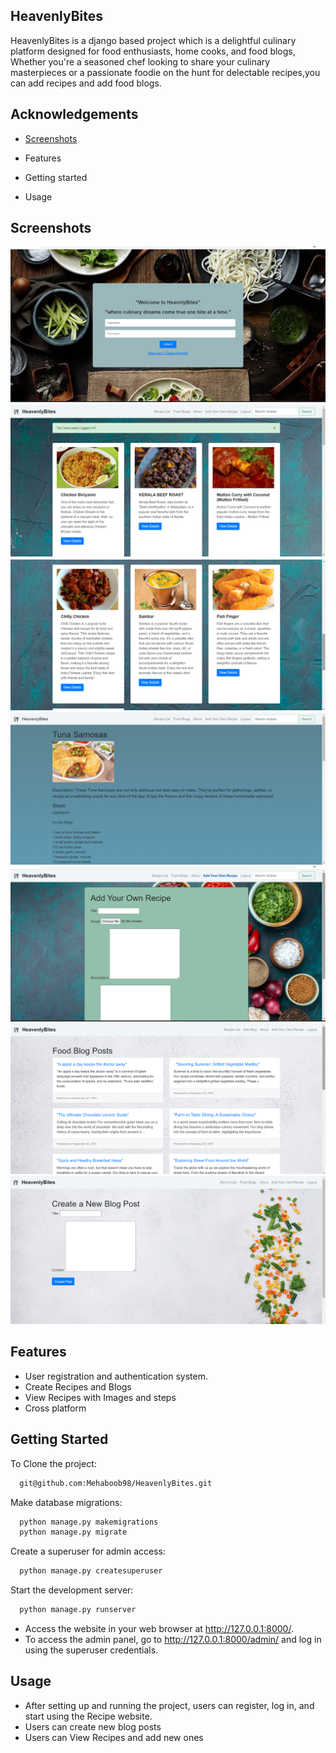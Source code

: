 
## HeavenlyBites

HeavenlyBites is a django based project which is a  delightful culinary platform designed for food enthusiasts, home cooks, and food blogs, Whether you're a seasoned chef looking to share your culinary masterpieces or a passionate foodie on the hunt for delectable recipes,you can add recipes and add food blogs.


## Acknowledgements

 - [Screenshots](#screenshots)

 - Features
 - Getting started
- Usage


## Screenshots

![App Screenshot](https://github.com/Mehaboob98/HeavenlyBites/blob/main/screenshots/project%208.png?raw=true)
![App Screenshot](https://github.com/Mehaboob98/HeavenlyBites/blob/main/screenshots/project%206.png?raw=true)
![App Screenshot](https://github.com/Mehaboob98/HeavenlyBites/blob/main/screenshots/project%205.png?raw=true)
![App Screenshot](https://github.com/Mehaboob98/HeavenlyBites/blob/main/screenshots/project%204.png?raw=true)
![App Screenshot](https://github.com/Mehaboob98/HeavenlyBites/blob/main/screenshots/project%203.png?raw=true)
![App Screenshot](https://github.com/Mehaboob98/HeavenlyBites/blob/main/screenshots/project%202.png?raw=true)
![App Screenshot](https://github.com/Mehaboob98/HeavenlyBites/blob/main/screenshots/project%201.png?raw=true)





## Features

- User registration and authentication system.
- Create Recipes and Blogs
- View Recipes with Images and steps
- Cross platform



## Getting Started

To Clone the project:

```bash
  git@github.com:Mehaboob98/HeavenlyBites.git
```
Make database migrations:

```bash
  python manage.py makemigrations
  python manage.py migrate
```
Create a superuser for admin access:

```bash
  python manage.py createsuperuser
```
Start the development server:

```bash
  python manage.py runserver
```

- Access the website in your web browser at http://127.0.0.1:8000/.
- To access the admin panel, go to http://127.0.0.1:8000/admin/ and log in using the superuser credentials.

## Usage
- After setting up and running the project, users can register, log in, and start using the Recipe website.
- Users can create new blog posts
- Users can View Recipes and add new ones
